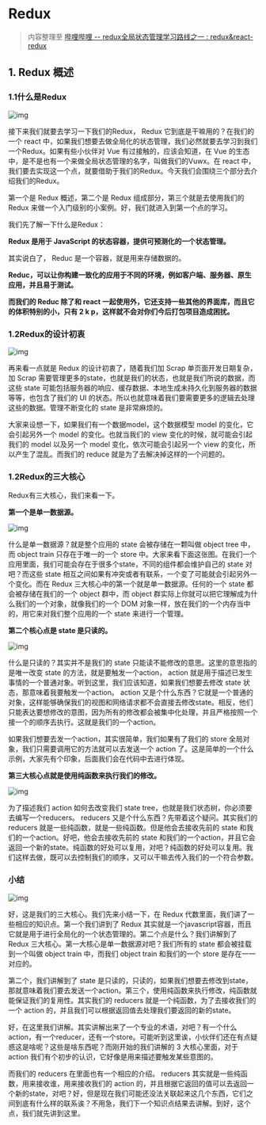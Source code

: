 # Redux

> 内容整理至 [哔哩哔哩 -- redux全局状态管理学习路线之一 : redux&react-redux](https://www.bilibili.com/video/BV1oE411V7RW/?spm_id_from=333.337.search-card.all.click&vd_source=55188e441990ee2ff1e28fae2d46edc2)

## 1. Redux 概述

### 1.1什么是Redux

![img](https://img2023.cnblogs.com/blog/2230292/202303/2230292-20230308110700769-751347922.png)

接下来我们就要去学习一下我们的Redux， Redux 它到底是干嘛用的？在我们的一个 react 中，如果我们想要去做全局化的状态管理，我们必然就要去学习到我们一个Redux。如果有些小伙伴对 Vue 有过接触的，应该会知道，在 Vue 的生态中，是不是也有一个来做全局状态管理的名字，叫做我们的Vuwx。在 react 中，我们要去实现这一个点，就要借助于我们的Redux。今天我们会围绕三个部分去介绍我们的Redux。

第一个是 Redux 概述，第二个是 Redux 组成部分，第三个就是去使用我们的 Redux 来做一个入门级别的小案例。好，我们就进入到第一个点的学习。

我们先了解一下什么是Redux：

**Redux 是用于 JavaScript 的状态容器，提供可预测化的一个状态管理。**

其实说白了， Reduc 是一个容器，就是用来存储数据的。

**Reduc，可以让你构建一致化的应用于不同的环境，例如客户端、服务器、原生应用，并且易于测试。**

**而我们的 Reduc 除了和 react 一起使用外，它还支持一些其他的界面库，而且它的体积特别的小，只有 2 k p，这样就不会对你们今后打包项目造成困扰。**

### 1.2Redux的设计初衷

![img](https://img2023.cnblogs.com/blog/2230292/202303/2230292-20230308110604433-114155059.png)

再来看一点就是 Redux 的设计初衷了，随着我们加 Scrap 单页面开发日期复杂，加 Scrap 需要管理更多的state，也就是我们的状态，也就是我们所说的数据，而这些 state 可能包括服务器的响应、缓存数据、本地生成未持久化到服务器的数据等等，也包含了我们的 UI 的状态。所以也就意味着我们要需要更多的逻辑去处理这些的数据。管理不断变化的 state 是非常麻烦的。

大家来设想一下，如果我们有一个数据model，这个数据模型 model 的变化，它会引起另外一个 model 的变化。也就当我们的 view 变化的时候，就可能会引起我们的 model 以及另一个 model 变化，依次可能会引起另一个 view 的变化，所以产生了混乱。而我们的 reduce 就是为了去解决掉这样的一个问题的。

### 1.2Redux的三大核心

Redux有三大核心，我们来看一下。

**第一个是单一数据源。**

![img](https://img2023.cnblogs.com/blog/2230292/202303/2230292-20230308111130665-996645969.png)

什么是单一数据源？就是整个应用的 state 会被存储在一颗叫做 object tree 中，而 object train 只存在于唯一的一个 store 中。大家来看下面这张图。在我们一个应用里面，我们可能会存在于很多个state，不同的组件都会维护自己的 state 对吧？而这些 state 相互之间如果有冲突或者有联系，一个变了可能就会引起另外一个变化。而在 Redux 三大核心中的第一个就是单一数据源。任何的一个 state 都会被存储在我们的一个 object 群中，而 object 群实际上你就可以把它理解成为什么我们的一个对象，就像我们的一个 DOM 对象一样，放在我们的一个内存当中的，用它来对我们整个应用的一个 state 来进行一个管理。

**第二个核心点是 state 是只读的。**

![img](https://img2023.cnblogs.com/blog/2230292/202303/2230292-20230308120930018-1956549437.png)

什么是只读的？其实并不是我们的 state 只能读不能修改的意思。这里的意思指的是唯一改变 state 的方法，就是要触发一个action， action 就是用于描述已发生事情的一个普通对象。听到这里，我们应该知道，如果我们想要去修改 state 状态，那意味着我要触发一个action。 action 又是个什么东西？它就是一个普通的对象，这样能够确保我们的视图和网络请求都不会直接去修改state。相反，他们只能表达要想修改的意图，因为所有的修改都会被集中化处理，并且严格按照一个接一个的顺序去执行。这就是我们的一个action。

如果我们想要去发一个action，其实很简单，我们如果有了我们的 store 全局对象，我们只需要调用它的方法就可以去发送一个 action 了。这是简单的一个什么示例，大家先有个印象，后面我们会在代码中去进行体现。

**第三大核心点就是使用纯函数来执行我们的修改。**

![img](https://img2023.cnblogs.com/blog/2230292/202303/2230292-20230308121304599-211221424.png)

为了描述我们 action 如何去改变我们 state tree，也就是我们状态树，你必须要去编写一个reducers。 reducers 又是个什么东西？先带着这个疑问。其实我们的 reducers 就是一些纯函数，就是一些纯函数。但是他会去接收先前的 state 和我们的一个action。好吧，他会去接收先前的 state 和我们的一个action，并且它会返回一个新的state。纯函数的好处可以复用，对吧？纯函数的好处可以复用。我们这样去做，既可以去控制我们的顺序，又可以干嘛去传入我们的一个符合参数。

### 小结

![img](https://img2023.cnblogs.com/blog/2230292/202303/2230292-20230308121601888-434808301.png)

好，这是我们的三大核心。我们先来小结一下，在 Redux 代数里面，我们讲了一些相应的知识点。第一个我们讲到了 Redux 其实就是一个javascript容器，而且它就是用于进行全局化的一个状态管理的。第二个点是什么？我们讲解到了 Redux 三大核心。第一大核心是单一数据源对吧？我们所有的 state 都会被挂载到一个叫做 object train 中，而我们 object train 和我们的一个 store 是存在一一对应的。

第二个，我们讲解到了 state 是只读的，只读的，如果我们想要去修改到state，那就意味着我们要去发送一个action。第三个，使用纯函数来执行修改，纯函数就能保证我们的复用性。其实我们的 reducers 就是一个纯函数，为了去接收我们的一个 action 的，并且我们可以根据返回值去处理我们要返回的新的state。

好，在这里我们讲解。其实讲解出来了一个专业的术语，对吧？有一个什么action，有一个reducer，还有一个store。可能听到这里诶，小伙伴们还在有点疑惑这是啥呢？这些是啥东西呢？而刚开始的我们讲解的 3 大核心里面，对于 action 我们有个初步的认识，它好像是用来描述要触发某些意图的。

而我们的 reducers 在里面也有一个相应的介绍。 reducers 其实就是一些纯函数，用来接收谁，用来接收我们的 action 的，并且根据它返回的值可以去返回一个新的state，对吧？好，但是现在我们可能还没法关联起来这几个东西，它们之间到底有什么样的联系诶？不用急，我们下一个知识点结果去讲解。到好，这个点，我们就先讲到这里。

